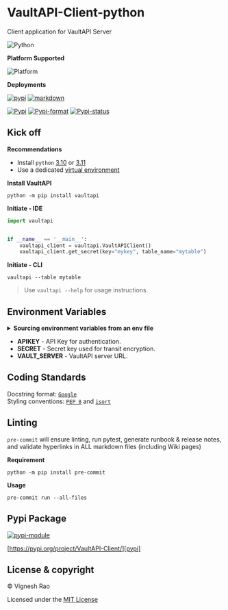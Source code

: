 # VaultAPI-Client-python
Client application for VaultAPI Server

![Python][label-pyversion]

**Platform Supported**

![Platform][label-platform]

**Deployments**

[![pypi][label-actions-pypi]][gha_pypi]
[![markdown][label-actions-markdown]][gha_md_valid]

[![Pypi][label-pypi]][pypi]
[![Pypi-format][label-pypi-format]][pypi-files]
[![Pypi-status][label-pypi-status]][pypi]

## Kick off

**Recommendations**

- Install `python` [3.10] or [3.11]
- Use a dedicated [virtual environment]

**Install VaultAPI**
```shell
python -m pip install vaultapi
```

**Initiate - IDE**
```python
import vaultapi


if __name__ == '__main__':
    vaultapi_client = vaultapi.VaultAPIClient()
    vaultapi_client.get_secret(key="mykey", table_name="mytable")
```

**Initiate - CLI**
```shell
vaultapi --table mytable
```

> Use `vaultapi --help` for usage instructions.

## Environment Variables

<details>
<summary><strong>Sourcing environment variables from an env file</strong></summary>

> _By default, `VaultAPI-Client` will look for a `.env` file in the current working directory._
</details>

- **APIKEY** - API Key for authentication.
- **SECRET** - Secret key used for transit encryption.
- **VAULT_SERVER** - VaultAPI server URL.

## Coding Standards
Docstring format: [`Google`][google-docs] <br>
Styling conventions: [`PEP 8`][pep8] and [`isort`][isort]

## Linting
`pre-commit` will ensure linting, run pytest, generate runbook & release notes, and validate hyperlinks in ALL
markdown files (including Wiki pages)

**Requirement**
```shell
python -m pip install pre-commit
```

**Usage**
```shell
pre-commit run --all-files
```

## Pypi Package
[![pypi-module][label-pypi-package]][pypi-repo]

[https://pypi.org/project/VaultAPI-Client/][pypi]

## License & copyright

&copy; Vignesh Rao

Licensed under the [MIT License][license]

[label-actions-markdown]: https://github.com/thevickypedia/VaultAPI-Client-python/actions/workflows/markdown.yml/badge.svg
[label-pypi-package]: https://img.shields.io/badge/Pypi%20Package-VaultAPI_Client-blue?style=for-the-badge&logo=Python
[label-pyversion]: https://img.shields.io/badge/python-3.10%20%7C%203.11-blue
[label-platform]: https://img.shields.io/badge/Platform-Linux|macOS|Windows-1f425f.svg
[label-actions-pypi]: https://github.com/thevickypedia/VaultAPI-Client-python/actions/workflows/python-publish.yml/badge.svg
[label-pypi]: https://img.shields.io/pypi/v/VaultAPI-Client
[label-pypi-format]: https://img.shields.io/pypi/format/VaultAPI-Client
[label-pypi-status]: https://img.shields.io/pypi/status/VaultAPI-Client

[3.10]: https://docs.python.org/3/whatsnew/3.10.html
[3.11]: https://docs.python.org/3/whatsnew/3.11.html
[virtual environment]: https://docs.python.org/3/tutorial/venv.html
[release-notes]: https://github.com/thevickypedia/VaultAPI-Client-python/blob/main/release_notes.rst
[gha_pages]: https://github.com/thevickypedia/VaultAPI-Client-python/actions/workflows/pages/pages-build-deployment
[gha_pypi]: https://github.com/thevickypedia/VaultAPI-Client-python/actions/workflows/python-publish.yml
[gha_md_valid]: https://github.com/thevickypedia/VaultAPI-Client-python/actions/workflows/markdown.yml
[google-docs]: https://google.github.io/styleguide/pyguide.html#38-comments-and-docstrings
[pep8]: https://www.python.org/dev/peps/pep-0008/
[isort]: https://pycqa.github.io/isort/
[pypi]: https://pypi.org/project/VaultAPI-Client
[pypi-files]: https://pypi.org/project/VaultAPI-Client/#files
[pypi-repo]: https://packaging.python.org/tutorials/packaging-projects/
[license]: https://github.com/thevickypedia/VaultAPI-Client-python/blob/main/LICENSE
